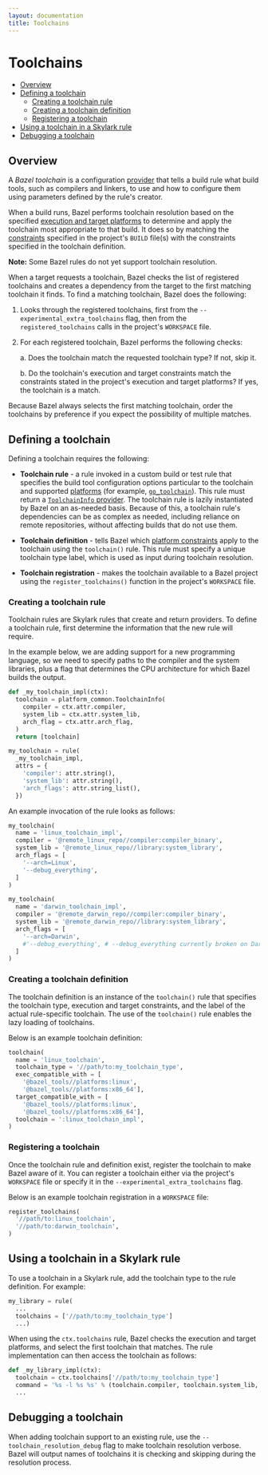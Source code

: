 ```yaml
---
layout: documentation
title: Toolchains
---
```


# Toolchains

- [Overview](#overview)
- [Defining a toolchain](#defining-a-toolchain)
   - [Creating a toolchain rule](#creating-a-toolchain-rule)
   - [Creating a toolchain definition](#creating-a-toolchain-definition)
   - [Registering a toolchain](#registering-a-toolchain)
- [Using a toolchain in a Skylark rule](#using-a-toolchain-in-a-skylark-rule)
- [Debugging a toolchain](#debugging-a-toolchain)

## Overview

A *Bazel toolchain* is a configuration [provider](skylark/rules.html#providers)
that tells a build rule what build tools, such as compilers and linkers, to use
and how to configure them using parameters defined by the rule's creator.

When a build runs, Bazel performs toolchain resolution based on the specified
[execution and target platforms](platforms.html) to determine and apply the
toolchain most appropriate to that build. It does so by matching the
[constraints](platforms.html#defining-a-platform) specified in the project's
`BUILD` file(s) with the constraints specified in the toolchain definition.

**Note:** Some Bazel rules do not yet support toolchain resolution.

When a target requests a toolchain, Bazel checks the list of registered
toolchains and creates a dependency from the target to the first matching
toolchain it finds. To find a matching toolchain, Bazel does the following:

1.  Looks through the registered toolchains, first from the `--experimental_extra_toolchains`
    flag, then from the `registered_toolchains` calls in the project's
    `WORKSPACE` file.

2.  For each registered toolchain, Bazel performs the following checks:

    a. Does the toolchain match the requested toolchain type? If not, skip it.

    b. Do the toolchain's execution and target constraints match the constraints
       stated in the project's execution and target platforms? If yes, the
       toolchain is a match.

Because Bazel always selects the first matching toolchain, order the toolchains
by preference if you expect the possibility of multiple matches.

## Defining a toolchain

Defining a toolchain requires the following:

*  **Toolchain rule** - a rule invoked in a custom build or test rule that
   specifies the build tool configuration options particular to the toolchain
   and supported [platforms](platforms.html) (for example, [`go_toolchain`](https://github.com/bazelbuild/rules_go/blob/master/go/private/go_toolchain.bzl)).
   This rule must return a [`ToolchainInfo` provider](skylark/lib/platform_common.html#ToolchainInfo).
   The toolchain rule is lazily instantiated by Bazel on an as-needed basis.
   Because of this, a toolchain rule's dependencies can be as complex as needed,
   including reliance on remote repositories, without affecting builds that do
   not use them.

*  **Toolchain definition** - tells Bazel which [platform constraints](platforms.html#defining-a-platform)
   apply to the toolchain using the `toolchain()` rule. This rule must specify a
   unique toolchain type label, which is used as input during toolchain
   resolution.

*  **Toolchain registration** - makes the toolchain available to a Bazel project
   using the `register_toolchains()` function in the project's `WORKSPACE` file.

### Creating a toolchain rule

Toolchain rules are Skylark rules that create and return providers. To define a
toolchain rule, first determine the information that the new rule will require.

In the example below, we are adding support for a new programming language, so
we need to specify paths to the compiler and the system libraries, plus a flag
that determines the CPU architecture for which Bazel builds the output.

```python
def _my_toolchain_impl(ctx):
  toolchain = platform_common.ToolchainInfo(
    compiler = ctx.attr.compiler,
    system_lib = ctx.attr.system_lib,
    arch_flag = ctx.attr.arch_flag,
  )
  return [toolchain]

my_toolchain = rule(
  _my_toolchain_impl,
  attrs = {
    'compiler': attr.string(),
    'system_lib': attr.string(),
    'arch_flags': attr.string_list(),
  })
```

An example invocation of the rule looks as follows:

```python
my_toolchain(
  name = 'linux_toolchain_impl',
  compiler = '@remote_linux_repo//compiler:compiler_binary',
  system_lib = '@remote_linux_repo//library:system_library',
  arch_flags = [
    '--arch=Linux',
    '--debug_everything',
  ]
)

my_toolchain(
  name = 'darwin_toolchain_impl',
  compiler = '@remote_darwin_repo//compiler:compiler_binary',
  system_lib = '@remote_darwin_repo//library:system_library',
  arch_flags = [
    '--arch=Darwin',
    #'--debug_everything', # --debug_everything currently broken on Darwin
  ]
)
```

### Creating a toolchain definition

The toolchain definition is an instance of the `toolchain()` rule that specifies
the toolchain type, execution and target constraints, and the label of the
actual rule-specific toolchain. The use of the `toolchain()` rule enables the
lazy loading of toolchains.

Below is an example toolchain definition:

```python
toolchain(
  name = 'linux_toolchain',
  toolchain_type = '//path/to:my_toolchain_type',
  exec_compatible_with = [
    '@bazel_tools//platforms:linux',
    '@bazel_tools//platforms:x86_64'],
  target_compatible_with = [
    '@bazel_tools//platforms:linux',
    '@bazel_tools//platforms:x86_64'],
  toolchain = ':linux_toolchain_impl',
)
```

### Registering a toolchain

Once the toolchain rule and definition exist, register the toolchain to make
Bazel aware of it. You can register a toolchain either via the project's
`WORKSPACE` file or specify it in the `--experimental_extra_toolchains` flag.

Below is an example toolchain registration in a `WORKSPACE` file:

```python
register_toolchains(
  '//path/to:linux_toolchain',
  '//path/to:darwin_toolchain',
)
```

## Using a toolchain in a Skylark rule

To use a toolchain in a Skylark rule, add the toolchain type to the rule
definition. For example:

```python
my_library = rule(
  ...
  toolchains = ['//path/to:my_toolchain_type']
  ...)
```

When using the `ctx.toolchains` rule, Bazel checks the execution and target
platforms, and select the first toolchain that matches. The rule implementation
can then access the toolchain as follows:

```python
def _my_library_impl(ctx):
  toolchain = ctx.toolchains['//path/to:my_toolchain_type']
  command = '%s -l %s %s' % (toolchain.compiler, toolchain.system_lib, toolchain.arch_flag)
  ...
```

## Debugging a toolchain

When adding toolchain support to an existing rule, use the
`--toolchain_resolution_debug` flag to make toolchain resolution verbose. Bazel
will output names of toolchains it is checking and skipping during the
resolution process.
